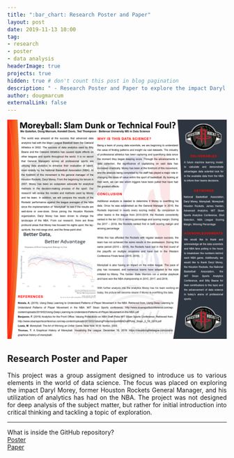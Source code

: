 ```yaml
---
title: ":bar_chart: Research Poster and Paper"
layout: post
date: 2019-11-13 10:00
tag: 
- research
- poster
- data analysis
headerImage: true
projects: true
hidden: true # don't count this post in blog pagination
description: " - Research Poster and Paper to explore the impact Daryl Morey has had on the NBA."
author: dougmarcum
externalLink: false
---
```


![Screenshot](/assets/images/poster.png)

## Research Poster and Paper    

<p align="justify">This project was a group assigment designed to introduce us to various elements in the world of data science. The focus was placed on exploring the impact Daryl Morey, former Houston Rockets General Manager, and his utilization of analytics has had on the NBA. The project was not designed for deep analysis of the subject matter, but rather for initial introduction into critical thinking and tackling a topic of exploration.</p>  

---

What is inside the GitHub repository?  
[Poster](hhttps://github.com/MarcumDoug/DSC500_Research_Paper_and_Poster/blob/main/DSC%20500%20Final%20Poster.pdf)  
[Paper](https://github.com/MarcumDoug/DSC500_Research_Paper_and_Poster/blob/main/DSC%20500%20Final%20Extended%20Abstract.pdf)
